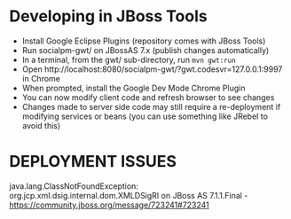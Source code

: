 Developing in JBoss Tools
=========================

* Install Google Eclipse Plugins (repository comes with JBoss Tools)
* Run socialpm-gwt/ on JBossAS 7.x (publish changes automatically)
* In a terminal, from the gwt/ sub-directory, run `mvn gwt:run`
* Open http://localhost:8080/socialpm-gwt/?gwt.codesvr=127.0.0.1:9997 in Chrome
* When prompted, install the Google Dev Mode Chrome Plugin
* You can now modify client code and refresh browser to see changes
* Changes made to server side code may still require a re-deployment if modifying services or beans (you can use something like JRebel to avoid this)

DEPLOYMENT ISSUES
=================
java.lang.ClassNotFoundException: org.jcp.xml.dsig.internal.dom.XMLDSigRI on JBoss AS 7.1.1.Final - https://community.jboss.org/message/723241#723241